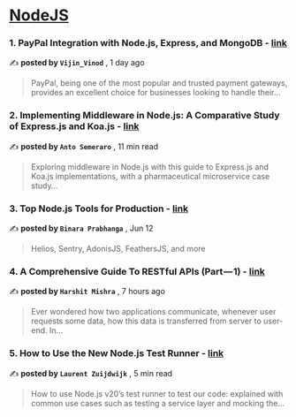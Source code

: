 
<h1><a href=https://medium.com/tag/nodejs/recommended target="_blank" rel="noopener noreferrer">NodeJS</a></h1>
<h3>1. PayPal Integration with Node.js, Express, and MongoDB - <a href=https://medium.com/@vfcvijin?source=tag_recommended_feed---------0-84----------nodejs----------33d751d0_2818_45f6_9545_1a4204afa6cb------- target="_blank" rel="noopener noreferrer">link</a></h3>

✍️ **posted by `Vijin_Vinod`** <date> , 1 day ago</date>

<blockquote>PayPal, being one of the most popular and trusted payment gateways, provides an excellent choice for businesses looking to handle their…</blockquote>

<h3>2. Implementing Middleware in Node.js: A Comparative Study of Express.js and Koa.js - <a href=https://medium.com/@antonellosemeraro?source=tag_recommended_feed---------1-107----------nodejs----------33d751d0_2818_45f6_9545_1a4204afa6cb------- target="_blank" rel="noopener noreferrer">link</a></h3>

✍️ **posted by `Anto Semeraro`** <date> , 11 min read</date>

<blockquote>Exploring middleware in Node.js with this guide to Express.js and Koa.js implementations, with a pharmaceutical microservice case study…</blockquote>

<h3>3. Top Node.js Tools for Production - <a href=https://medium.com/@binaraprabhanga?source=tag_recommended_feed---------2-85----------nodejs----------33d751d0_2818_45f6_9545_1a4204afa6cb------- target="_blank" rel="noopener noreferrer">link</a></h3>

✍️ **posted by `Binara Prabhanga`** <date> , Jun 12</date>

<blockquote>Helios, Sentry, AdonisJS, FeathersJS, and more</blockquote>

<h3>4. A Comprehensive Guide To RESTful APIs (Part — 1) - <a href=https://medium.com/@Harry831?source=tag_recommended_feed---------3-84----------nodejs----------33d751d0_2818_45f6_9545_1a4204afa6cb------- target="_blank" rel="noopener noreferrer">link</a></h3>

✍️ **posted by `Harshit Mishra`** <date> , 7 hours ago</date>

<blockquote>Ever wondered how two applications communicate, whenever user requests some data, how this data is transferred from server to user-end. In…</blockquote>

<h3>5. How to Use the New Node.js Test Runner - <a href=https://medium.com/@laurent.zuijdwijk?source=tag_recommended_feed---------4-107----------nodejs----------33d751d0_2818_45f6_9545_1a4204afa6cb------- target="_blank" rel="noopener noreferrer">link</a></h3>

✍️ **posted by `Laurent Zuijdwijk`** <date> , 5 min read</date>

<blockquote>How to use Node.js v20’s test runner to test our code: explained with common use cases such as testing a service layer and mocking the…</blockquote>

